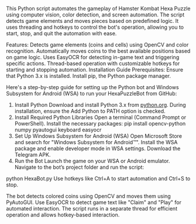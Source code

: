 This Python script automates the gameplay of Hamster Kombat Hexa Puzzle using computer vision, color detection, and screen automation. The script detects game elements and moves pieces based on predefined logic. It uses threading and hotkeys to control the bot's operation, allowing you to start, stop, and quit the automation with ease.

Features:
Detects game elements (coins and cells) using OpenCV and color recognition.
Automatically moves coins to the best available positions based on game logic.
Uses EasyOCR for detecting in-game text and triggering specific actions.
Thread-based operation with customizable hotkeys for starting and stopping automation.
Installation Guide
Prerequisites:
Ensure that Python 3.x is installed.
Install pip, the Python package manager.




Here's a step-by-step guide for setting up the Python bot and Windows Subsystem for Android (WSA) to run your HexaPuzzleBot from GitHub:

1. Install Python
Download and install Python 3.x from [python.org](https://www.python.org/downloads/).
During installation, ensure the Add Python to PATH option is checked.
2. Install Required Python Libraries
Open a terminal (Command Prompt or PowerShell).
Install the necessary packages:
pip install opencv-python numpy pyautogui keyboard easyocr
3. Set Up Windows Subsystem for Android (WSA)
Open Microsoft Store and search for "Windows Subsystem for Android™".
Install the WSA package and enable developer mode in WSA settings.
Download the Telegram APK.
4. Run the Bot
Launch the game on your WSA or Android emulator.
Navigate to the bot’s project folder and run the script:

python HexaBot.py
Use hotkeys like Ctrl+A to start automation and Ctrl+S to stop.

The bot detects colored coins using OpenCV and moves them using PyAutoGUI.
Use EasyOCR to detect game text like "Claim" and "Play" for automated interaction.
The script runs in a separate thread for efficient operation and allows hotkey-based interaction.
